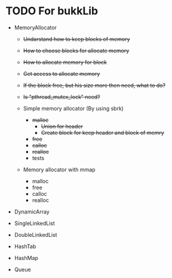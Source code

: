 # TODO For bukkLib

+ MemoryAllocator

  + ~~Undarstand how to keep blocks of memory~~
  + ~~How to choose blocks for allocate memory~~
  + ~~How to allocate memory for block~~
  + ~~Get access to allocate memory~~
  + ~~If the block free, but his size more then need, what to do?~~
  + ~~Is "pthread_mutex_lock" need?~~
  
  + Simple memory allocator (By using sbrk)
    + ~~malloc~~
      + ~~Union for header~~
      + ~~Create block for keep header and block of memry~~
    + ~~free~~
    + ~~calloc~~
    + ~~realloc~~
    + tests

  + Memory allocator with mmap
    + malloc
    + free
    + calloc
    + realloc

+ DynamicArray
+ SingleLinkedList
+ DoubleLinkedList
+ HashTab
+ HashMap
+ Queue
